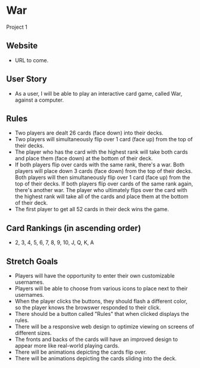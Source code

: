 # War

Project 1

## Website

- URL to come. 

## User Story

- As a user, I will be able to play an interactive card game, called War, against a computer.

## Rules

- Two players are dealt 26 cards (face down) into their decks.
- Two players will simultaneously flip over 1 card (face up) from the top of their decks.
- The player who has the card with the highest rank will take both cards and place them (face down) at the bottom of their deck.
- If both players flip over cards with the same rank, there's a war. Both players will place down 3 cards (face down) from the top of their decks. Both players will then simultaneously flip over 1 card (face up) from the top of their decks. If both players flip over cards of the same rank again, there's another war. The player who ultimately flips over the card with the highest rank will take all of the cards and place them at the bottom of their deck.
- The first player to get all 52 cards in their deck wins the game.

## Card Rankings (in ascending order)

- 2, 3, 4, 5, 6, 7, 8, 9, 10, J, Q, K, A

## Stretch Goals

- Players will have the opportunity to enter their own customizable usernames.
- Players will be able to choose from various icons to place next to their usernames.
- When the player clicks the buttons, they should flash a different color, so the player knows the browswer responded to their click.
- There should be a button called "Rules" that when clicked displays the rules.
- There will be a responsive web design to optimize viewing on screens of different sizes.
- The fronts and backs of the cards will have an improved design to appear more like real-world playing cards.
- There will be animations depicting the cards flip over.
- There will be animations depicting the cards sliding into the deck.